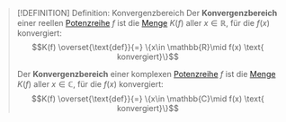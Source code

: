 > [!DEFINITION] Definition: Konvergenzbereich
> Der **Konvergenzbereich** einer reellen [Potenzreihe](Potenzreihe.md) $f$ ist die [Menge](../../Mengenlehre/Menge.md) $K(f)$ aller $x\in\mathbb{R}$, für die $f(x)$ konvergiert:
> $$K(f) \overset{\text{def}}{=} \{x\in \mathbb{R}\mid f(x) \text{ konvergiert}\}$$
> 
> Der **Konvergenzbereich** einer komplexen [Potenzreihe](Potenzreihe.md) $f$ ist die [Menge](../../Mengenlehre/Menge.md) $K(f)$ aller $x\in\mathbb{C}$, für die $f(x)$ konvergiert:
> $$K(f) \overset{\text{def}}{=} \{x\in \mathbb{C}\mid f(x) \text{ konvergiert}\}$$